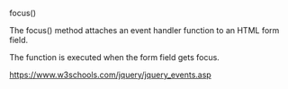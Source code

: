 focus()

The focus() method attaches an event handler function to an HTML form field.

The function is executed when the form field gets focus.

https://www.w3schools.com/jquery/jquery_events.asp
